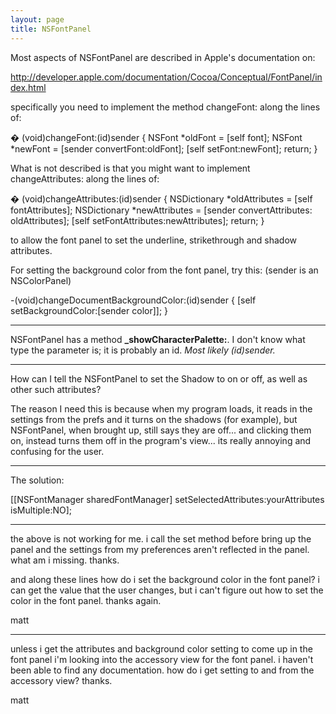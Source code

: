```yaml
---
layout: page
title: NSFontPanel
---
```




Most aspects of NSFontPanel are described in Apple's documentation on:

http://developer.apple.com/documentation/Cocoa/Conceptual/FontPanel/index.html

specifically you need to implement the method     changeFont: along the lines of:
    
� (void)changeFont:(id)sender 
{
    NSFont *oldFont = [self font]; 
    NSFont *newFont = [sender convertFont:oldFont]; 
    [self setFont:newFont]; 
    return; 
}


What is not described is that you might want to implement     changeAttributes: along the lines of:
    
� (void)changeAttributes:(id)sender 
{
    NSDictionary *oldAttributes = [self fontAttributes];
    NSDictionary *newAttributes = [sender convertAttributes: oldAttributes];
    [self setFontAttributes:newAttributes];
    return; 
}


to allow the font panel to set the underline, strikethrough and shadow attributes.

For setting the background color from the font panel, try this: (sender is an NSColorPanel)
    
-(void)changeDocumentBackgroundColor:(id)sender
{
    [self setBackgroundColor:[sender color]];
}


----

NSFontPanel has a method **_showCharacterPalette:**. I don't know what type the parameter is; it is probably an id. *Most likely (id)sender.*

----

How can I tell the NSFontPanel to set the Shadow to on or off, as well as other such attributes?

The reason I need this is because when my program loads, it reads in the settings from the prefs and it turns on the shadows (for example), but NSFontPanel, when brought up, still says they are off... and clicking them on, instead turns them off in the program's view... its really annoying and confusing for the user.

----

The solution:

[[NSFontManager sharedFontManager] setSelectedAttributes:yourAttributes isMultiple:NO];

----

the above is not working for me. i call the set method before bring up the panel and the settings from my preferences aren't reflected in the panel. what am i missing. thanks. 

and along these lines how do i set the background color in the font panel? i can get the value that the user changes, but i can't figure out how to set the color in the font panel. thanks again.


matt

----

unless i get the attributes and background color setting to come up in the font panel i'm looking into the accessory view for the font panel. i haven't been able to find any documentation. how do i get setting to and from the accessory view? thanks.


matt

